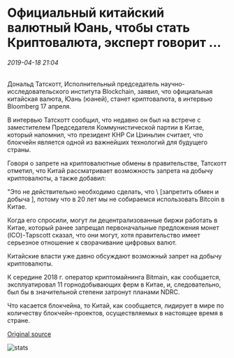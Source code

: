 # Официальный китайский валютный Юань, чтобы стать Криптовалюта, эксперт говорит ...

###### 2019-04-18 21:04

Дональд Татскотт, Исполнительный председатель научно-исследовательского института Blockchain, заявил, что официальная китайская валюта, Юань (юаней), станет криптовалюта, в интервью Bloomberg 17 апреля.

В интервью Татскотт сообщил, что недавно он был на встрече с заместителем Председателя Коммунистической партии в Китае, который напомнил, что президент КНР Си Цзиньпин считает, что блокчейн является одной из важнейших технологий для будущего страны.

Говоря о запрете на криптовалютные обмены в правительстве, Татскотт отметил, что Китай рассматривает возможность запрета на добычу криптовалюты, а также добавил:

"Это не действительно необходимо сделать, что \ [запретить обмен и добыча \], потому что в 20 лет мы не собираемся использовать Bitcoin в Китае.

Когда его спросили, могут ли децентрализованные биржи работать в Китае, который ранее запрещал первоначальные предложения монет (ICO)-Tapscott сказал, что они могут, хотя правительство имеет серьезное отношение к сворачивание цифровых валют.

Китайские власти уже давно обсуждают возможный запрет на добычу криптовалюты.

К середине 2018 г. оператор криптомайнинга Bitmain, как сообщается, эксплуатировал 11 горнодобывающих ферм в Китае, и, следовательно, был бы в значительной степени затронут планами NDRC.

Что касается блокчейна, то Китай, как сообщается, лидирует в мире по количеству блокчейн-проектов, осуществляемых в настоящее время в стране.

[Original source](https://cointelegraph.com/news/official-chinese-currency-renminbi-to-become-cryptocurrency-expert-says)

![stats](https://c.statcounter.com/11760860/0/a89fa40b/1/ "stats")